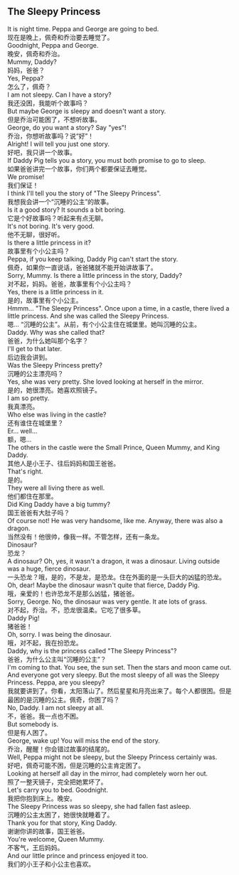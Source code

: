 ## The Sleepy Princess

It is night time. Peppa and George are going to bed.\
现在是晚上，佩奇和乔治要去睡觉了。\
Goodnight, Peppa and George.\
晚安，佩奇和乔治。\
Mummy, Daddy?\
妈妈，爸爸？\
Yes, Peppa?\
怎么了，佩奇？\
I am not sleepy. Can I have a story?\
我还没困，我能听个故事吗？\
But maybe George is sleepy and doesn't want a story.\
但是乔治可能困了，不想听故事。\
George, do you want a story? Say "yes"!\
乔治，你想听故事吗？说“好”！\
Alright! I will tell you just one story.\
好吧，我只讲一个故事。\
If Daddy Pig tells you a story, you must both promise to go to sleep.\
如果爸爸讲完一个故事，你们两个都要保证去睡觉。\
We promise!\
我们保证！\
I think I'll tell you the story of "The Sleepy Princess".\
我想我会讲一个“沉睡的公主”的故事。\
Is it a good story? It sounds a bit boring.\
它是个好故事吗？听起来有点无聊。\
It's not boring. It's very good.\
他不无聊，很好听。\
Is there a little princess in it?\
故事里有个小公主吗？\
Peppa, if you keep talking, Daddy Pig can't start the story.\
佩奇，如果你一直说话，爸爸猪就不能开始讲故事了。\
Sorry, Mummy. Is there a little princess in the story, Daddy?\
对不起，妈妈。爸爸，故事里有个小公主吗？\
Yes, there is a little princess in it.\
是的，故事里有个小公主。\
Hmmm... "The Sleepy Princess". Once upon a time, in a castle, there lived a little princess. And she was called the Sleepy Princess.\
嗯... “沉睡的公主”。从前，有个小公主住在城堡里。她叫沉睡的公主。\
Daddy. Why was she called that?\
爸爸，为什么她叫那个名字？\
I'll get to that later.\
后边我会讲到。\
Was the Sleepy Princess pretty?\
沉睡的公主漂亮吗？\
Yes, she was very pretty. She loved looking at herself in the mirror.\
是的，她很漂亮。她喜欢照镜子。\
I am so pretty.\
我真漂亮。\
Who else was living in the castle?\
还有谁住在城堡里？\
Er... well...\
额，嗯...\
The others in the castle were the Small Prince, Queen Mummy, and King Daddy.\
其他人是小王子、往后妈妈和国王爸爸。\
That's right.\
是的。\
They were all living there as well.\
他们都住在那里。\
Did King Daddy have a big tummy?\
国王爸爸有大肚子吗？\
Of course not! He was very handsome, like me. Anyway, there was also a dragon.\
当然没有！他很帅，像我一样。不管怎样，还有一条龙。\
Dinosaur?\
恐龙？\
A dinosaur? Oh, yes, it wasn't a dragon, it was a dinosaur. Living outside was a huge, fierce dinosaur.\
一头恐龙？哦，是的，不是龙，是恐龙。住在外面的是一头巨大的凶猛的恐龙。\
Oh, dear! Maybe the dinosaur wasn't quite that fierce, Daddy Pig.\
哦，亲爱的！也许恐龙不是那么凶猛，猪爸爸。\
Sorry, George. No, the dinosaur was very gentle. It ate lots of grass.\
对不起，乔治。不，恐龙很温柔。它吃了很多草。\
Daddy Pig!\
猪爸爸！\
Oh, sorry. I was being the dinosaur.\
哦，对不起，我在扮恐龙。\
Daddy, why is the princess called "The Sleepy Princess"?\
爸爸，为什么公主叫“沉睡的公主”？\
I'm coming to that. You see, the sun set. Then the stars and moon came out. And everyone got very sleepy. But the most sleepy of all was the Sleepy Princess. Peppa, are you sleepy?\
我就要讲到了。你看，太阳落山了。然后星星和月亮出来了。每个人都很困。但是最困的是沉睡的公主。佩奇，你困了吗？\
No, Daddy. I am not sleepy at all.\
不，爸爸。我一点也不困。\
But somebody is.\
但是有人困了。\
George, wake up! You will miss the end of the story.\
乔治，醒醒！你会错过故事的结尾的。\
Well, Peppa might not be sleepy, but the Sleepy Princess certainly was.\
好吧，佩奇可能不困，但是沉睡的公主肯定困了。\
Looking at herself all day in the mirror, had completely worn her out.\
照了一整天镜子，完全把她累坏了。\
Let's carry you to bed. Goodnight.\
我把你抱到床上。晚安。\
The Sleepy Princess was so sleepy, she had fallen fast asleep.\
沉睡的公主太困了，她很快就睡着了。\
Thank you for that story, King Daddy.\
谢谢你讲的故事，国王爸爸。\
You're welcome, Queen Mummy.\
不客气，王后妈妈。\
And our little prince and princess enjoyed it too.\
我们的小王子和小公主也喜欢。